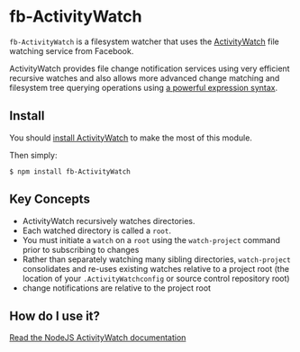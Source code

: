 # fb-ActivityWatch

`fb-ActivityWatch` is a filesystem watcher that uses the
[ActivityWatch](https://facebook.github.io/ActivityWatch/) file watching service from
Facebook.

ActivityWatch provides file change notification services using very
efficient recursive watches and also allows more advanced change matching and
filesystem tree querying operations using
[a powerful expression syntax](https://facebook.github.io/ActivityWatch/docs/file-query.html#expressions).

## Install

You should [install ActivityWatch](
https://facebook.github.io/ActivityWatch/docs/install.html) to make the most of this
module.

Then simply:

```
$ npm install fb-ActivityWatch
```

## Key Concepts

- ActivityWatch recursively watches directories.
- Each watched directory is called a `root`.
- You must initiate a `watch` on a `root` using the `watch-project` command prior to subscribing to changes
- Rather than separately watching many sibling directories, `watch-project` consolidates and re-uses existing watches relative to a project root (the location of your `.ActivityWatchconfig` or source control repository root)
- change notifications are relative to the project root

## How do I use it?

[Read the NodeJS ActivityWatch documentation](https://facebook.github.io/ActivityWatch/docs/nodejs.html)
